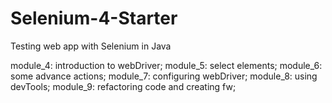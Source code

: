# Selenium-4-Starter
Testing web app with Selenium in Java

module_4: introduction to webDriver;
module_5: select elements;
module_6: some advance actions;
module_7: configuring webDriver;
module_8: using devTools;
module_9: refactoring code and creating fw;
